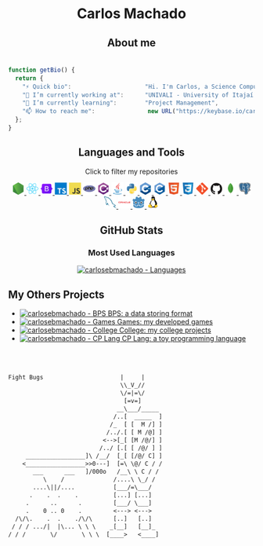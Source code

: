 <h1 align="center">Carlos Machado</h1>

<h2 align="center">About me</h2>

```javascript

function getBio() {
  return {
    "⚡ Quick bio":                     "Hi. I'm Carlos, a Science Computer graduate full-stack developer",
    "🔭 I’m currently working at":      "UNIVALI - University of Itajaí Valley",
    "🌱 I’m currently learning":        "Project Management",
    "📫 How to reach me":               new URL("https://keybase.io/carlosebmachado")
  };
}

```

<div align="center">
  <h2>Languages and Tools</h2>
  <p>Click to filter my repositories</p>
  <!--
    https://github.com/devicons/devicon/tree/master/icons
    Version: 1119b9f84c0290e0f0b38982099a2bd027a48bf1
  -->
  
  <!-- Runtime Environments -->
  <a href="https://github.com/carlosebmachado?tab=repositories&language=javascript">
    <img height="25" src="https://raw.githubusercontent.com/devicons/devicon/1119b9f84c0290e0f0b38982099a2bd027a48bf1/icons/nodejs/nodejs-original.svg" alt="carlosebmachado - Node.js" />
  </a>
  
  <!-- Frameworks -->
  <a href="https://github.com/carlosebmachado?tab=repositories&language=javascript">
    <img height="25" src="https://raw.githubusercontent.com/devicons/devicon/1119b9f84c0290e0f0b38982099a2bd027a48bf1/icons/react/react-original.svg" alt="carlosebmachado - React/React Native" />
  </a>
  
  <!-- Libraries -->
  <a href="https://github.com/carlosebmachado?tab=repositories&language=html">
    <img height="25" src="https://raw.githubusercontent.com/devicons/devicon/1119b9f84c0290e0f0b38982099a2bd027a48bf1/icons/bootstrap/bootstrap-original.svg" alt="carlosebmachado - Bootstrap" />
  </a>

  <!-- Languages -->
  <a href="https://github.com/carlosebmachado?tab=repositories&language=javascript">
    <img height="25" src="https://raw.githubusercontent.com/devicons/devicon/1119b9f84c0290e0f0b38982099a2bd027a48bf1/icons/typescript/typescript-original.svg" alt="carlosebmachado - TypeScript Language" />
  </a>
  <a href="https://github.com/carlosebmachado?tab=repositories&language=javascript">
    <img height="25" src="https://raw.githubusercontent.com/devicons/devicon/1119b9f84c0290e0f0b38982099a2bd027a48bf1/icons/javascript/javascript-original.svg" alt="carlosebmachado - JavaScript Language" />
  </a>
  <a href="https://github.com/carlosebmachado?tab=repositories&language=php">
    <img height="25" src="https://raw.githubusercontent.com/devicons/devicon/1119b9f84c0290e0f0b38982099a2bd027a48bf1/icons/php/php-original.svg" alt="carlosebmachado - PHP Language" />
  </a>
  <a href="https://github.com/carlosebmachado?tab=repositories&language=c%23">
    <img height="25" src="https://raw.githubusercontent.com/devicons/devicon/1119b9f84c0290e0f0b38982099a2bd027a48bf1/icons/csharp/csharp-original.svg" alt="carlosebmachado - C# Language" />
  </a>
  <a href="https://github.com/carlosebmachado?tab=repositories&language=java">
    <img height="25" src="https://raw.githubusercontent.com/devicons/devicon/1119b9f84c0290e0f0b38982099a2bd027a48bf1/icons/java/java-original.svg" alt="carlosebmachado - Java Language" />
  </a>
  <a href="https://github.com/carlosebmachado?tab=repositories&language=python">
    <img height="25" src="https://raw.githubusercontent.com/devicons/devicon/1119b9f84c0290e0f0b38982099a2bd027a48bf1/icons/python/python-original.svg" alt="carlosebmachado - Python Language" />
  </a>
  <a href="https://github.com/carlosebmachado?tab=repositories&language=c%2B%2B">
    <img height="25" src="https://raw.githubusercontent.com/devicons/devicon/1119b9f84c0290e0f0b38982099a2bd027a48bf1/icons/cplusplus/cplusplus-original.svg" alt="carlosebmachado - C++ Language" />
  </a>
  <a href="https://github.com/carlosebmachado?tab=repositories&language=c">
    <img height="25" src="https://raw.githubusercontent.com/devicons/devicon/1119b9f84c0290e0f0b38982099a2bd027a48bf1/icons/c/c-original.svg" alt="carlosebmachado - C Language" />
  </a>
  
  <!-- Mark Languages -->
  <a href="https://github.com/carlosebmachado?tab=repositories&language=html">
    <img height="25" src="https://raw.githubusercontent.com/devicons/devicon/1119b9f84c0290e0f0b38982099a2bd027a48bf1/icons/html5/html5-original.svg" alt="carlosebmachado - HTML5" />
  </a>
  <a href="https://github.com/carlosebmachado?tab=repositories&language=html">
    <img height="25" src="https://raw.githubusercontent.com/devicons/devicon/1119b9f84c0290e0f0b38982099a2bd027a48bf1/icons/css3/css3-original.svg" alt="carlosebmachado - CSS3" />
  </a>
  
  <!-- Versioning -->
  <a href="https://github.com/carlosebmachado">
    <img height="25" src="https://raw.githubusercontent.com/devicons/devicon/1119b9f84c0290e0f0b38982099a2bd027a48bf1/icons/git/git-original.svg" alt="carlosebmachado - Git" />
  </a>
  <a href="https://github.com/carlosebmachado">
    <img height="25" src="https://raw.githubusercontent.com/devicons/devicon/1119b9f84c0290e0f0b38982099a2bd027a48bf1/icons/github/github-original.svg" alt="carlosebmachado - GitHub" />
  </a>
  
  <!-- Databases -->
  <a href="https://github.com/carlosebmachado?tab=repositories">
    <img height="25" src="https://raw.githubusercontent.com/devicons/devicon/1119b9f84c0290e0f0b38982099a2bd027a48bf1/icons/mongodb/mongodb-original.svg" alt="carlosebmachado - MongoDB" />
  </a>
  <a href="https://github.com/carlosebmachado?tab=repositories">
    <img height="25" src="https://raw.githubusercontent.com/devicons/devicon/1119b9f84c0290e0f0b38982099a2bd027a48bf1/icons/postgresql/postgresql-original.svg" alt="carlosebmachado - PostgreSQL" />
  </a>
  <a href="https://github.com/carlosebmachado?tab=repositories">
    <img height="25" src="https://raw.githubusercontent.com/devicons/devicon/1119b9f84c0290e0f0b38982099a2bd027a48bf1/icons/mysql/mysql-original.svg" alt="carlosebmachado - MySQL" />
  </a>
  <a href="https://github.com/carlosebmachado?tab=repositories">
    <img height="25" src="https://raw.githubusercontent.com/devicons/devicon/1119b9f84c0290e0f0b38982099a2bd027a48bf1/icons/oracle/oracle-original.svg" alt="carlosebmachado - Oracle" />
  </a>

  <!-- Game Engines -->
  <a href="https://github.com/carlosebmachado?tab=repositories&language=gdscript">
    <img height="25" src="https://raw.githubusercontent.com/devicons/devicon/1119b9f84c0290e0f0b38982099a2bd027a48bf1/icons/godot/godot-original.svg" alt="carlosebmachado - Godot" />
  </a>
  
  <!-- Operational Systems -->
  <a href="https://github.com/carlosebmachado">
    <img height="25" src="https://raw.githubusercontent.com/devicons/devicon/1119b9f84c0290e0f0b38982099a2bd027a48bf1/icons/linux/linux-original.svg" alt="carlosebmachado - Linux" />
  </a>
</div>

<div align="center">
  <h2>GitHub Stats</h2>
  <!--   
  <h3>Profile Stats</h3>
  <a href="https://github.com/carlosebmachado#js-contribution-activity">
    <img src="https://github-readme-stats.vercel.app/api?username=carlosebmachado&show_icons=true&count_private=true&hide=stars&include_all_commits=true&theme=dark" alt="carlosebmachado - GitHub status" />
  </a>
  -->
  <h3>Most Used Languages</h3>
  <a href="https://github.com/carlosebmachado?tab=repositories">
    <img src="https://github-readme-stats.vercel.app/api/top-langs/?username=carlosebmachado&layout=compact&theme=dark&langs_count=10&exclude_repo=Portugol-Studio,minilang-interpreter,olcPixelGameEngine,sort-algorithms,data-structure,BPS,BPS-2,WitchScape,mendeley-mobile,whatsapp-for-tablets" alt="carlosebmachado - Languages" />
  </a>
  <br />
</div>

<div>
  <h2>My Others Projects</h2>
  <ul>
  <li>
    <a href="https://github.com/bpslib">
      <img height="20" src="https://avatars.githubusercontent.com/u/87484268?s=200&v=4" alt="carlosebmachado - BPS" /> BPS: a data storing format
    </a>
  </li>
  <li>
    <a href="https://github.com/carlosebmachado-games">
      <img height="20" src="https://avatars.githubusercontent.com/u/119642389?s=200&v=4" alt="carlosebmachado - Games" /> Games: my developed games
    </a>
  </li>
  <li>
    <a href="https://github.com/univesity-projects">
      <img height="20" src="https://avatars.githubusercontent.com/u/114705366?s=200&v=4" alt="carlosebmachado - College" /> College: my college projects
    </a>
  </li>
  <li>
    <a href="https://github.com/CP-Lang">
      <img height="20" src="https://avatars.githubusercontent.com/u/141463186?s=200&v=4" alt="carlosebmachado - CP Lang" /> CP Lang: a toy programming language
    </a>
  </li>
  </ul>

  <br />
</div>

<br />


```
Fight Bugs                      |     |
                                \\_V_//
                                \/=|=\/
                                 [=v=]
                               __\___/_____
                              /..[  _____  ]
                             /_  [ [  M /] ]
                            /../.[ [ M /@] ]
                           <-->[_[ [M /@/] ]
                          /../ [.[ [ /@/ ] ]
     _________________]\ /__/  [_[ [/@/ C] ]
    <_________________>>0---]  [=\ \@/ C / /
       ___      ___   ]/000o   /__\ \ C / /
          \    /              /....\ \_/ /
       ....\||/....           [___/=\___/
      .    .  .    .          [...] [...]
     .      ..      .         [___/ \___]
     .    0 .. 0    .         <---> <--->
  /\/\.    .  .    ./\/\      [..]   [..]
 / / / .../|  |\... \ \ \    _[__]   [__]_
/ / /       \/       \ \ \  [____>   <____]
```

<!--
```
                             
                            ///////\\\\\
                           \\\\\\\\\\\\\\
  -----------,-|           |C>   // )\\\\|
           ,','|          /    || ,'/////|
---------,','  |         (,    ||   /////
         ||    |          \\  ||||  '''/
         ||    |           |||||||     |
         ||    |______      `````\____/ \
         ||    |     ,|         _/_____/ \
         ||   ,'   ,' |        /          |
         || ,'   ,'   |       |        \  |
_________|/    ,'     |       |        |  |
_____________,'      ,',_____ |   |    |  |
             |     ,','       |   |    |  |
             |   ,','    _____|___/    /  |
             | ,','  __/ |            /   |
_____________|','   ///_/------------/   |
              |===========,'
```
-->

<!--
**carlosebmachado/carlosebmachado** is a ✨ _special_ ✨ repository because its `README.md` (this file) appears on your GitHub profile.

Here are some ideas to get you started:

- 🔭 I’m currently working on ...
- 🌱 I’m currently learning ...
- 👯 I’m looking to collaborate on ...
- 🤔 I’m looking for help with ...
- 💬 Ask me about ...
- 📫 How to reach me: ...
- 😄 Pronouns: ...
- ⚡ Fun fact: ...
-->
